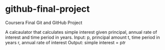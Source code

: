 # github-final-project
Coursera Final Git and GitHub Project

A calcaulator that calculates simple interest given principal, annual rate of interest and time period in years.
Input:
p, principal amount
t, time period in years
r, annual rate of interest
Output:
simple interest = p*t*r
